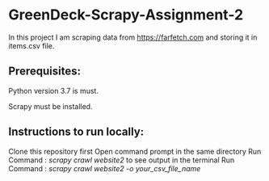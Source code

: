 # GreenDeck-Scrapy-Assignment-2
In this project I am scraping data from https://farfetch.com and storing it in items.csv file.

## Prerequisites:
Python version 3.7 is must.

Scrapy must be installed.

## Instructions to run locally:
Clone this repository first
Open command prompt in the same directory
Run Command : *scrapy crawl website2* to see output in the terminal
Run Command : *scrapy crawl website2 -o your_csv_file_name*

